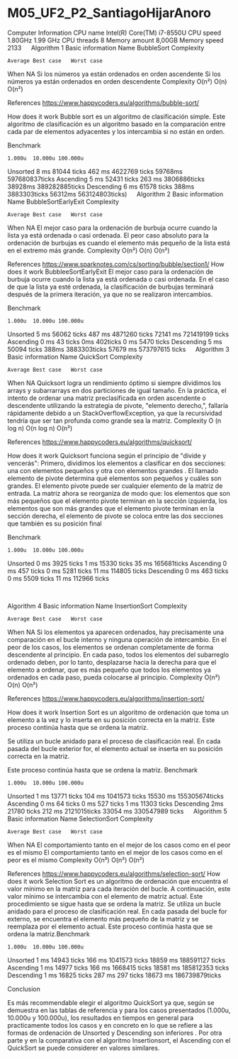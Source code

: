 # M05_UF2_P2_SantiagoHijarAnoro 
Computer Information
CPU name	Intel(R) Core(TM) i7-8550U
CPU speed	1.80GHz   1.99 GHz
CPU threads	8
Memory amount	8,00GB
Memory speed	2133
 
Algorithm 1
Basic information
Name
BubbleSort
Complexity

	Average	Best case	Worst case
When	NA	Si los números ya están ordenados en orden ascendente	Si los números ya están ordenados en orden descendente
Complexity	O(n²)	O(n)	O(n²)

References
https://www.happycoders.eu/algorithms/bubble-sort/

How does it work
Bubble sort es un algoritmo de clasificación simple. Este algoritmo de clasificación es un algoritmo basado en la comparación entre cada par de elementos adyacentes y los intercambia si no están en orden.

Benchmark

	1.000u	10.000u	100.000u
Unsorted	8 ms
81044 ticks	462 ms
4622769 ticks	59768ms
597680837ticks
Ascending	5 ms
52431 ticks	263 ms
3806886ticks	38928ms
389282885ticks
Descending	6 ms
61578 ticks	388ms
3883303ticks	56312ms
563124803ticks)
 
Algorithm 2
Basic information
Name
BubbleSortEarlyExit
Complexity

	Average	Best case	Worst case
When	NA	El mejor caso para la ordenación de burbuja ocurre cuando la lista ya está ordenada o casi ordenada.	El peor caso absoluto para la ordenación de burbujas es cuando el elemento más pequeño de la lista está en el extremo más grande.
Complexity	O(n²)	O(n)	O(n²)

References
https://www.sparknotes.com/cs/sorting/bubble/section1/
How does it work
BubbleeSortEarlyExit El mejor caso para la ordenación de burbuja ocurre cuando la lista ya está ordenada o casi ordenada. En el caso de que la lista ya esté ordenada, la clasificación de burbujas terminará después de la primera iteración, ya que no se realizaron intercambios.

Benchmark

	1.000u	10.000u	100.000u
Unsorted	5 ms
56062 ticks	487 ms
4871260 ticks	72141 ms
721419199 ticks
Ascending	0 ms
43 ticks	0ms
402ticks	0 ms
5470 ticks
Descending	5 ms
50094 ticks	388ms
3883303ticks	57679 ms
573797615 ticks
 
Algorithm 3
Basic information
Name
QuickSort
Complexity

	Average	Best case	Worst case
When	NA	Quicksort logra un rendimiento óptimo si siempre dividimos los arrays y subarrarrays en dos particiones de igual tamaño.	En la práctica, el intento de ordenar una matriz preclasificada en orden ascendente o descendente utilizando la estrategia de pivote, "elemento derecho,", fallaría rápidamente debido a un StackOverflowException, ya que la recursividad tendría que ser tan profunda como grande sea la matriz.
Complexity	O (n log n)	O(n log n)	O(n²)

References
https://www.happycoders.eu/algorithms/quicksort/

How does it work
Quicksort funciona según el principio de "divide y vencerás":
Primero, dividimos los elementos a clasificar en dos secciones: una con elementos pequeños y otra con elementos grandes .
El llamado elemento de pivote determina qué elementos son pequeños y cuáles son grandes. El elemento pivote puede ser cualquier elemento de la matriz de entrada. 
La matriz ahora se reorganiza de modo que: los elementos que son más pequeños que el elemento pivote terminan en la sección izquierda, los elementos que son más grandes que el elemento pivote terminan en la sección derecha, el elemento de pivote se coloca entre las dos secciones que también es su posición final

Benchmark

	1.000u	10.000u	100.000u
Unsorted	0 ms
3925 ticks	1 ms
15330 ticks	35 ms
165681ticks
Ascending	0 ms
457 ticks	0 ms
5281 ticks	11 ms
114805 ticks
Descending	0 ms
463 ticks	0 ms
5509 ticks	11 ms
 112966 ticks

 

Algorithm 4
Basic information
Name
InsertionSort
Complexity

	Average	Best case	Worst case
When	NA	Si los elementos ya aparecen ordenados, hay precisamente una comparación en el bucle interno y ninguna operación de intercambio.	En el peor de los casos, los elementos se ordenan completamente de forma descendente al principio. En cada paso, todos los elementos del subarreglo ordenado deben, por lo tanto, desplazarse hacia la derecha para que el elemento a ordenar, que es más pequeño que todos los elementos ya ordenados en cada paso, pueda colocarse al principio.
Complexity	O(n²)	O(n)	O(n²)

References
https://www.happycoders.eu/algorithms/insertion-sort/

How does it work
Insertion Sort es un algoritmo de ordenación que toma un elemento a la vez y lo inserta en su posición correcta en la matriz. Este proceso continúa hasta que se ordena la matriz.

Se utiliza un bucle anidado para el proceso de clasificación real. En cada pasada del bucle exterior for, el elemento actual se inserta en su posición correcta en la matriz.

Este proceso continúa hasta que se ordena la matriz.
Benchmark

	1.000u	10.000u	100.000u
Unsorted	1 ms
13771 ticks	104 ms
1041573 ticks	15530 ms
155305674ticks
Ascending	0 ms
64 ticks	0 ms
527 ticks	1 ms
11303 ticks
Descending	2ms
21780 ticks	212 ms
2121015ticks	33054 ms
330547989 ticks
 
Algorithm 5
Basic information
Name
SelectionSort
Complexity

	Average	Best case	Worst case
When	NA	El comportamiento tanto en el mejor de los casos como en el peor es el mismo
	El comportamiento tanto en el mejor de los casos como en el peor es el mismo
Complexity	O(n²)	O(n²)	O(n²)

References
https://www.happycoders.eu/algorithms/selection-sort/
How does it work
Selection Sort es un algoritmo de ordenación que encuentra el valor mínimo en la
matriz para cada iteración del bucle. A continuación, este valor mínimo se intercambia con el elemento de matriz actual. Este procedimiento se sigue hasta que se ordena la matriz.
Se utiliza un bucle anidado para el proceso de clasificación real. En cada pasada del
bucle for externo, se encuentra el elemento más pequeño de la matriz y se reemplaza por el elemento actual. Este proceso continúa hasta que se ordena la matriz.Benchmark

	1.000u	10.000u	100.000u
Unsorted	1 ms
14943 ticks	166 ms
1041573 ticks	18859 ms
188591127 ticks
Ascending	1 ms
14977 ticks	166 ms
1668415 ticks	18581 ms
185812353 ticks
Descending	1 ms
16825 ticks	287 ms
297 ticks	18673 ms
186739879ticks
 

Conclusion


Es más recommendable elegir el algoritmo QuickSort ya que, según se demuestra en las tablas de referencia y para los casos presentados (1.000u, 10.000u y 100.000u), los resultados en tiempos en general para practicamente todos los casos y en concreto en lo que se refiere a las formas de ordenación de Unsorted y Descending son inferiores . Por otra parte y en la comparativa con el algoritmo Insertionsort, el Ascending con el QuickSort se puede considerer en valores similares. 
